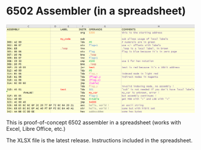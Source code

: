 # 6502 Assembler (in a spreadsheet)
![!test](6502_assembler.png)

This is proof-of-concept 6502 assembler in a spreadsheet (works with Excel, Libre Office, etc.)

The XLSX file is the latest release. Instructions included in the spreadsheet.
